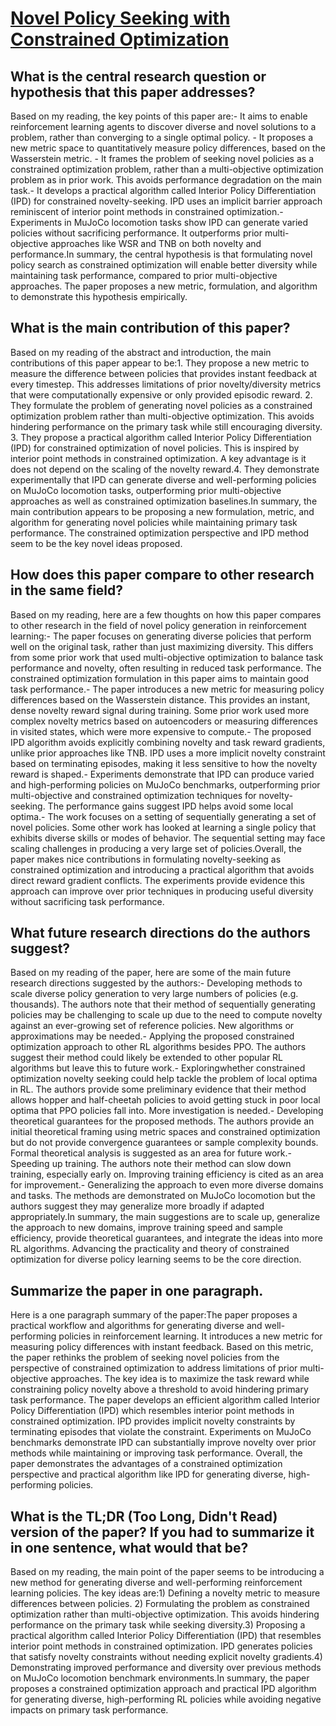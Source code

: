 # [Novel Policy Seeking with Constrained Optimization](https://arxiv.org/abs/2005.10696)

## What is the central research question or hypothesis that this paper addresses?

Based on my reading, the key points of this paper are:- It aims to enable reinforcement learning agents to discover diverse and novel solutions to a problem, rather than converging to a single optimal policy. - It proposes a new metric space to quantitatively measure policy differences, based on the Wasserstein metric. - It frames the problem of seeking novel policies as a constrained optimization problem, rather than a multi-objective optimization problem as in prior work. This avoids performance degradation on the main task.- It develops a practical algorithm called Interior Policy Differentiation (IPD) for constrained novelty-seeking. IPD uses an implicit barrier approach reminiscent of interior point methods in constrained optimization.- Experiments in MuJoCo locomotion tasks show IPD can generate varied policies without sacrificing performance. It outperforms prior multi-objective approaches like WSR and TNB on both novelty and performance.In summary, the central hypothesis is that formulating novel policy search as constrained optimization will enable better diversity while maintaining task performance, compared to prior multi-objective approaches. The paper proposes a new metric, formulation, and algorithm to demonstrate this hypothesis empirically.


## What is the main contribution of this paper?

Based on my reading of the abstract and introduction, the main contributions of this paper appear to be:1. They propose a new metric to measure the difference between policies that provides instant feedback at every timestep. This addresses limitations of prior novelty/diversity metrics that were computationally expensive or only provided episodic reward. 2. They formulate the problem of generating novel policies as a constrained optimization problem rather than multi-objective optimization. This avoids hindering performance on the primary task while still encouraging diversity. 3. They propose a practical algorithm called Interior Policy Differentiation (IPD) for constrained optimization of novel policies. This is inspired by interior point methods in constrained optimization. A key advantage is it does not depend on the scaling of the novelty reward.4. They demonstrate experimentally that IPD can generate diverse and well-performing policies on MuJoCo locomotion tasks, outperforming prior multi-objective approaches as well as constrained optimization baselines.In summary, the main contribution appears to be proposing a new formulation, metric, and algorithm for generating novel policies while maintaining primary task performance. The constrained optimization perspective and IPD method seem to be the key novel ideas proposed.


## How does this paper compare to other research in the same field?

Based on my reading, here are a few thoughts on how this paper compares to other research in the field of novel policy generation in reinforcement learning:- The paper focuses on generating diverse policies that perform well on the original task, rather than just maximizing diversity. This differs from some prior work that used multi-objective optimization to balance task performance and novelty, often resulting in reduced task performance. The constrained optimization formulation in this paper aims to maintain good task performance.- The paper introduces a new metric for measuring policy differences based on the Wasserstein distance. This provides an instant, dense novelty reward signal during training. Some prior work used more complex novelty metrics based on autoencoders or measuring differences in visited states, which were more expensive to compute.- The proposed IPD algorithm avoids explicitly combining novelty and task reward gradients, unlike prior approaches like TNB. IPD uses a more implicit novelty constraint based on terminating episodes, making it less sensitive to how the novelty reward is shaped.- Experiments demonstrate that IPD can produce varied and high-performing policies on MuJoCo benchmarks, outperforming prior multi-objective and constrained optimization techniques for novelty-seeking. The performance gains suggest IPD helps avoid some local optima.- The work focuses on a setting of sequentially generating a set of novel policies. Some other work has looked at learning a single policy that exhibits diverse skills or modes of behavior. The sequential setting may face scaling challenges in producing a very large set of policies.Overall, the paper makes nice contributions in formulating novelty-seeking as constrained optimization and introducing a practical algorithm that avoids direct reward gradient conflicts. The experiments provide evidence this approach can improve over prior techniques in producing useful diversity without sacrificing task performance.


## What future research directions do the authors suggest?

Based on my reading of the paper, here are some of the main future research directions suggested by the authors:- Developing methods to scale diverse policy generation to very large numbers of policies (e.g. thousands). The authors note that their method of sequentially generating policies may be challenging to scale up due to the need to compute novelty against an ever-growing set of reference policies. New algorithms or approximations may be needed.- Applying the proposed constrained optimization approach to other RL algorithms besides PPO. The authors suggest their method could likely be extended to other popular RL algorithms but leave this to future work.- Exploringwhether constrained optimization novelty seeking could help tackle the problem of local optima in RL. The authors provide some preliminary evidence that their method allows hopper and half-cheetah policies to avoid getting stuck in poor local optima that PPO policies fall into. More investigation is needed.- Developing theoretical guarantees for the proposed methods. The authors provide an initial theoretical framing using metric spaces and constrained optimization but do not provide convergence guarantees or sample complexity bounds. Formal theoretical analysis is suggested as an area for future work.- Speeding up training. The authors note their method can slow down training, especially early on. Improving training efficiency is cited as an area for improvement.- Generalizing the approach to even more diverse domains and tasks. The methods are demonstrated on MuJoCo locomotion but the authors suggest they may generalize more broadly if adapted appropriately.In summary, the main suggestions are to scale up, generalize the approach to new domains, improve training speed and sample efficiency, provide theoretical guarantees, and integrate the ideas into more RL algorithms. Advancing the practicality and theory of constrained optimization for diverse policy learning seems to be the core direction.


## Summarize the paper in one paragraph.

Here is a one paragraph summary of the paper:The paper proposes a practical workflow and algorithms for generating diverse and well-performing policies in reinforcement learning. It introduces a new metric for measuring policy differences with instant feedback. Based on this metric, the paper rethinks the problem of seeking novel policies from the perspective of constrained optimization to address limitations of prior multi-objective approaches. The key idea is to maximize the task reward while constraining policy novelty above a threshold to avoid hindering primary task performance. The paper develops an efficient algorithm called Interior Policy Differentiation (IPD) which resembles interior point methods in constrained optimization. IPD provides implicit novelty constraints by terminating episodes that violate the constraint. Experiments on MuJoCo benchmarks demonstrate IPD can substantially improve novelty over prior methods while maintaining or improving task performance. Overall, the paper demonstrates the advantages of a constrained optimization perspective and practical algorithm like IPD for generating diverse, high-performing policies.


## What is the TL;DR (Too Long, Didn't Read) version of the paper? If you had to summarize it in one sentence, what would that be?

Based on my reading, the main point of the paper seems to be introducing a new method for generating diverse and well-performing reinforcement learning policies. The key ideas are:1) Defining a novelty metric to measure differences between policies. 2) Formulating the problem as constrained optimization rather than multi-objective optimization. This avoids hindering performance on the primary task while seeking diversity.3) Proposing a practical algorithm called Interior Policy Differentiation (IPD) that resembles interior point methods in constrained optimization. IPD generates policies that satisfy novelty constraints without needing explicit novelty gradients.4) Demonstrating improved performance and diversity over previous methods on MuJoCo locomotion benchmark environments.In summary, the paper proposes a constrained optimization approach and practical IPD algorithm for generating diverse, high-performing RL policies while avoiding negative impacts on primary task performance.
